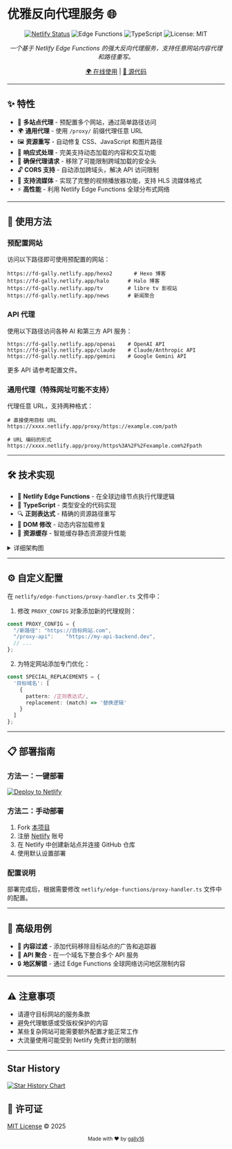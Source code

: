 # 优雅反向代理服务 🌐

<div align="center">

[![Netlify Status](https://api.netlify.com/api/v1/badges/6416e9cf-0327-f12b-0d7b-6cb/deploy-status)](https://app.netlify.com/sites/fd-gally/deploys)
![Edge Functions](https://img.shields.io/badge/Edge_Functions-00C7B7?style=flat-square&logo=netlify&logoColor=white)
![TypeScript](https://img.shields.io/badge/TypeScript-3178C6?style=flat-square&logo=typescript&logoColor=white)
![License: MIT](https://img.shields.io/badge/License-MIT-yellow.svg?style=flat-square)

*一个基于 Netlify Edge Functions 的强大反向代理服务，支持任意网站内容代理和路径重写。*

[🌍 在线使用](https://fd-gally.netlify.app) | [📝 源代码](https://github.com/gally16/netlify-proxy)

</div>

---

## ✨ 特性

- 🔄 **多站点代理** - 预配置多个网站，通过简单路径访问
- 🌍 **通用代理** - 使用 `/proxy/` 前缀代理任意 URL
- 🖼️ **资源重写** - 自动修复 CSS、JavaScript 和图片路径
- 📱 **响应式处理** - 完美支持动态加载的内容和交互功能
- 📘 **确保代理请求** - 移除了可能限制跨域加载的安全头
- 🔓 **CORS 支持** - 自动添加跨域头，解决 API 访问限制
- 📘 **支持流媒体** - 实现了完整的视频播放器功能，支持 HLS 流媒体格式
- ⚡ **高性能** - 利用 Netlify Edge Functions 全球分布式网络

---

## 🚀 使用方法

### 预配置网站

访问以下路径即可使用预配置的网站：

```
https://fd-gally.netlify.app/hexo2       # Hexo 博客
https://fd-gally.netlify.app/halo      # Halo 博客
https://fd-gally.netlify.app/tv        # libre tv 影视站
https://fd-gally.netlify.app/news      # 新闻聚合
```

### API 代理

使用以下路径访问各种 AI 和第三方 API 服务：

```
https://fd-gally.netlify.app/openai    # OpenAI API
https://fd-gally.netlify.app/claude    # Claude/Anthropic API
https://fd-gally.netlify.app/gemini    # Google Gemini API
```

更多 API 请参考配置文件。

### 通用代理（特殊网址可能不支持）

代理任意 URL，支持两种格式：

```
# 直接使用目标 URL
https://xxxx.netlify.app/proxy/https://example.com/path

# URL 编码的形式
https://xxxx.netlify.app/proxy/https%3A%2F%2Fexample.com%2Fpath
```

---

## 🛠️ 技术实现

- 🔷 **Netlify Edge Functions** - 在全球边缘节点执行代理逻辑
- 📘 **TypeScript** - 类型安全的代码实现
- 🔍 **正则表达式** - 精确的资源路径重写
- 📝 **DOM 修改** - 动态内容加载修复
- 🔄 **资源缓存** - 智能缓存静态资源提升性能

<details>
<summary>详细架构图</summary>

```
┌─────────────┐       ┌───────────────────┐       ┌─────────────┐
│             │       │                   │       │             │
│   用户请求   │──────▶│  Netlify Edge     │──────▶│  目标服务器  │
│             │       │  Function Proxy   │       │             │
└─────────────┘       └───────────────────┘       └─────────────┘
                               │
                               ▼
                      ┌─────────────────┐
                      │                 │
                      │  路径解析与匹配  │
                      │                 │
                      └─────────────────┘
                               │
                               ▼
                      ┌─────────────────┐
                      │                 │
                      │  内容替换与修复  │
                      │                 │
                      └─────────────────┘
```
</details>

---

## ⚙️ 自定义配置

在 `netlify/edge-functions/proxy-handler.ts` 文件中：

1. 修改 `PROXY_CONFIG` 对象添加新的代理规则：

```typescript
const PROXY_CONFIG = {
  "/新路径": "https://目标网站.com",
  "/proxy-api":    "https://my-api-backend.dev",
  // ...
};
```

2. 为特定网站添加专门优化：

```typescript
const SPECIAL_REPLACEMENTS = {
  '目标域名': [
    {
      pattern: /正则表达式/,
      replacement: (match) => '替换逻辑'
    }
  ]
};
```

---

## 📋 部署指南

### 方法一：一键部署

[![Deploy to Netlify](https://www.netlify.com/img/deploy/button.svg)](https://app.netlify.com/start/deploy?repository=https://github.com/gally16/netlify-proxy)

### 方法二：手动部署

1. Fork [本项目](https://github.com/gally16/netlify-proxy)
2. 注册 [Netlify](https://netlify.com) 账号
3. 在 Netlify 中创建新站点并连接 GitHub 仓库
4. 使用默认设置部署

### 配置说明

部署完成后，根据需要修改 `netlify/edge-functions/proxy-handler.ts` 文件中的配置。

---

## 🌟 高级用例

- 🚫 **内容过滤** - 添加代码移除目标站点的广告和追踪器
- 🔗 **API 聚合** - 在一个域名下整合多个 API 服务
- 🔒 **地区解锁** - 通过 Edge Functions 全球网络访问地区限制内容

---

## ⚠️ 注意事项

- 请遵守目标网站的服务条款
- 避免代理敏感或受版权保护的内容
- 某些复杂网站可能需要额外配置才能正常工作
- 大流量使用可能受到 Netlify 免费计划的限制

---
## Star History

<a href="https://www.star-history.com/#gally16/netlify-proxy&Date">
 <picture>
   <source media="(prefers-color-scheme: dark)" srcset="https://api.star-history.com/svg?repos=gally16/netlify-proxy&type=Date&theme=dark" />
   <source media="(prefers-color-scheme: light)" srcset="https://api.star-history.com/svg?repos=gally16/netlify-proxy&type=Date" />
   <img alt="Star History Chart" src="https://api.star-history.com/svg?repos=gally16/netlify-proxy&type=Date" />
 </picture>
</a>

## 📄 许可证

[MIT License](LICENSE) © 2025

<div align="center">
  <sub>Made with ❤️ by <a href="https://github.com/gally16">gally16</a></sub>
</div> 

